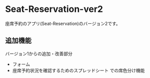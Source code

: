 # Seat-Reservation-ver2
座席予約のアプリ(Seat-Reservation)のバージョン2です。

## 追加機能

バージョン1からの追加・改善部分
- フォーム
- 座席予約状況を確認するためのスプレッドシート での席色分け機能
